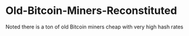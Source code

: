 # Old-Bitcoin-Miners-Reconstituted
Noted there is a ton of old Bitcoin miners cheap with very high hash rates
